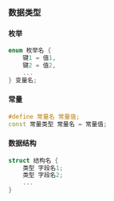### 数据类型

#### 枚举

```c++
enum 枚举名 {
    键1 = 值1,
    键2 = 值2,
    ...
} 变量名;
```

#### 常量

```c++
#define 常量名 常量值;
const 常量类型 常量名 = 常量值;
```

#### 数据结构

```c++
struct 结构名 {
    类型 字段名1;
    类型 字段名2;
    ...
}
```

